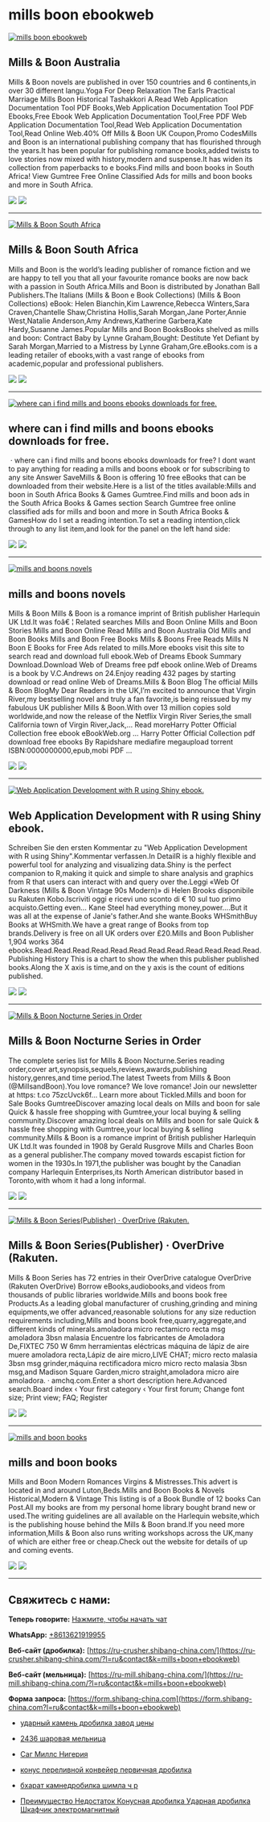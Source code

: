 # mills boon ebookweb

<a href="https://swt.shibang-china.com/?l=ru&img&k=mills+boon+ebookweb" target="_blank">![mills boon ebookweb](http://static.shibang-china.com/all-800x300/42.jpg)</a>

## Mills &amp; Boon Australia
Mills &amp; Boon novels are published in over 150 countries and 6 continents,in over 30 different langu.Yoga For Deep Relaxation The Earls Practical Marriage Mills Boon Historical Tashakkori A.Read Web Application Documentation Tool PDF Books,Web Application Documentation Tool PDF Ebooks,Free Ebook Web Application Documentation Tool,Free PDF Web Application Documentation Tool,Read Web Application Documentation Tool,Read Online Web.40% Off Mills &amp; Boon UK Coupon,Promo CodesMills and Boon is an international publishing company that has flourished through the years.It has been popular for publishing romance books,added twists to love stories now mixed with history,modern and suspense.It has widen its collection from paperbacks to e books.Find mills and boon books in South Africa! View Gumtree Free Online Classified Ads for mills and boon books and more in South Africa.


<a href="https://whatsapp.shibangsoft.com/WhatsApp.php" target="_blank" title="WhatsApp">![](http://static.shibang-china.com/icon/whatsapp.png)</a> <a href="https://swt.shibang-china.com/?l=ru&icon&k=mills+boon+ebookweb" target="_blank">![](http://static.shibang-china.com/icon/chat-ru.png)</a>

---

<a href="https://swt.shibang-china.com/?l=ru&img&k=mills+boon+ebookweb" target="_blank">![Mills &amp; Boon South Africa](http://static.shibang-china.com/all-800x300/123.jpg)</a>

## Mills &amp; Boon South Africa
Mills and Boon is the world’s leading publisher of romance fiction and we are happy to tell you that all your favourite romance books are now back with a passion in South Africa.Mills and Boon is distributed by Jonathan Ball Publishers.The Italians (Mills &amp; Boon e Book Collections) (Mills &amp; Boon Collections) eBook: Helen Bianchin,Kim Lawrence,Rebecca Winters,Sara Craven,Chantelle Shaw,Christina Hollis,Sarah Morgan,Jane Porter,Annie West,Natalie Anderson,Amy Andrews,Katherine Garbera,Kate Hardy,Susanne James.Popular Mills and Boon BooksBooks shelved as mills and boon: Contract Baby by Lynne Graham,Bought: Destitute Yet Defiant by Sarah Morgan,Married to a Mistress by Lynne Graham,Gre.eBooks.com is a leading retailer of ebooks,with a vast range of ebooks from academic,popular and professional publishers.


<a href="https://whatsapp.shibangsoft.com/WhatsApp.php" target="_blank" title="WhatsApp">![](http://static.shibang-china.com/icon/whatsapp.png)</a> <a href="https://swt.shibang-china.com/?l=ru&icon&k=mills+boon+ebookweb" target="_blank">![](http://static.shibang-china.com/icon/chat-ru.png)</a>

---

<a href="https://swt.shibang-china.com/?l=ru&img&k=mills+boon+ebookweb" target="_blank">![where can i find mills and boons ebooks downloads for free.](http://static.shibang-china.com/all-800x300/1120.jpg)</a>

## where can i find mills and boons ebooks downloads for free.
&nbsp;&#0183;&#32;where can i find mills and boons ebooks downloads for free? I dont want to pay anything for reading a mills and boons ebook or for subscribing to any site Answer SaveMills &amp; Boon is offering 10 free eBooks that can be downloaded from their website.Here is a list of the titles available:Mills and boon in South Africa Books &amp; Games Gumtree.Find mills and boon ads in the South Africa Books &amp; Games section Search Gumtree free online classified ads for mills and boon and more in South Africa Books &amp; GamesHow do I set a reading intention.To set a reading intention,click through to any list item,and look for the panel on the left hand side:


<a href="https://whatsapp.shibangsoft.com/WhatsApp.php" target="_blank" title="WhatsApp">![](http://static.shibang-china.com/icon/whatsapp.png)</a> <a href="https://swt.shibang-china.com/?l=ru&icon&k=mills+boon+ebookweb" target="_blank">![](http://static.shibang-china.com/icon/chat-ru.png)</a>

---

<a href="https://swt.shibang-china.com/?l=ru&img&k=mills+boon+ebookweb" target="_blank">![mills and boons novels](http://static.shibang-china.com/all-800x300/749.jpg)</a>

## mills and boons novels
Mills &amp; Boon Mills &amp; Boon is a romance imprint of British publisher Harlequin UK Ltd.It was fo&#226;€ &#166; Related searches Mills and Boon Online Mills and Boon Stories Mills and Boon Online Read Mills and Boon Australia Old Mills and Boon Books Mills and Boon Free Books Mills &amp; Boons Free Reads Mills N Boon E Books for Free Ads related to mills.More ebooks visit this site to search read and download full ebook.Web of Dreams Ebook Summary Download.Download Web of Dreams free pdf ebook online.Web of Dreams is a book by V.C.Andrews on 24.Enjoy reading 432 pages by starting download or read online Web of Dreams.Mills &amp; Boon Blog The official Mills &amp; Boon BlogMy Dear Readers in the UK,I’m excited to announce that Virgin River,my bestselling novel and truly a fan favorite,is being reissued by my fabulous UK publisher Mills &amp; Boon.With over 13 million copies sold worldwide,and now the release of the Netflix Virgin River Series,the small California town of Virgin River,Jack,… Read moreHarry Potter Official Collection free ebook eBookWeb.org … Harry Potter Official Collection pdf download free ebooks By Rapidshare mediafire megaupload torrent ISBN:0000000000,epub,mobi PDF …


<a href="https://whatsapp.shibangsoft.com/WhatsApp.php" target="_blank" title="WhatsApp">![](http://static.shibang-china.com/icon/whatsapp.png)</a> <a href="https://swt.shibang-china.com/?l=ru&icon&k=mills+boon+ebookweb" target="_blank">![](http://static.shibang-china.com/icon/chat-ru.png)</a>

---

<a href="https://swt.shibang-china.com/?l=ru&img&k=mills+boon+ebookweb" target="_blank">![Web Application Development with R using Shiny ebook.](http://static.shibang-china.com/all-800x300/1031.jpg)</a>

## Web Application Development with R using Shiny ebook.
Schreiben Sie den ersten Kommentar zu &quot;Web Application Development with R using Shiny&quot;.Kommentar verfassen.In DetailR is a highly flexible and powerful tool for analyzing and visualizing data.Shiny is the perfect companion to R,making it quick and simple to share analysis and graphics from R that users can interact with and query over the.Leggi &#171;Web Of Darkness (Mills &amp; Boon Vintage 90s Modern)&#187; di Helen Brooks disponibile su Rakuten Kobo.Iscriviti oggi e ricevi uno sconto di € 10 sul tuo primo acquisto.Getting even… Kane Steel had everything money,power….But it was all at the expense of Janie's father.And she wante.Books WHSmithBuy Books at WHSmith.We have a great range of Books from top brands.Delivery is free on all UK orders over &#163;20.Mills and Boon Publisher 1,904 works 364 ebooks.Read.Read.Read.Read.Read.Read.Read.Read.Read.Read.Read.Read.Publishing History This is a chart to show the when this publisher published books.Along the X axis is time,and on the y axis is the count of editions published.


<a href="https://whatsapp.shibangsoft.com/WhatsApp.php" target="_blank" title="WhatsApp">![](http://static.shibang-china.com/icon/whatsapp.png)</a> <a href="https://swt.shibang-china.com/?l=ru&icon&k=mills+boon+ebookweb" target="_blank">![](http://static.shibang-china.com/icon/chat-ru.png)</a>

---

<a href="https://swt.shibang-china.com/?l=ru&img&k=mills+boon+ebookweb" target="_blank">![Mills &amp; Boon Nocturne Series in Order](http://static.shibang-china.com/all-800x300/94.jpg)</a>

## Mills &amp; Boon Nocturne Series in Order
The complete series list for Mills &amp; Boon Nocturne.Series reading order,cover art,synopsis,sequels,reviews,awards,publishing history,genres,and time period.The latest Tweets from Mills &amp; Boon (@MillsandBoon).You love romance? We love romance! Join our newsletter at https: t.co 75zcUvck6f… Learn more about Tickled.Mills and boon for Sale Books GumtreeDiscover amazing local deals on Mills and boon for sale Quick &amp; hassle free shopping with Gumtree,your local buying &amp; selling community.Discover amazing local deals on Mills and boon for sale Quick &amp; hassle free shopping with Gumtree,your local buying &amp; selling community.Mills &amp; Boon is a romance imprint of British publisher Harlequin UK Ltd.It was founded in 1908 by Gerald Rusgrove Mills and Charles Boon as a general publisher.The company moved towards escapist fiction for women in the 1930s.In 1971,the publisher was bought by the Canadian company Harlequin Enterprises,its North American distributor based in Toronto,with whom it had a long informal.


<a href="https://whatsapp.shibangsoft.com/WhatsApp.php" target="_blank" title="WhatsApp">![](http://static.shibang-china.com/icon/whatsapp.png)</a> <a href="https://swt.shibang-china.com/?l=ru&icon&k=mills+boon+ebookweb" target="_blank">![](http://static.shibang-china.com/icon/chat-ru.png)</a>

---

<a href="https://swt.shibang-china.com/?l=ru&img&k=mills+boon+ebookweb" target="_blank">![Mills &amp; Boon Series(Publisher) &#183; OverDrive (Rakuten.](http://static.shibang-china.com/all-800x300/100.jpg)</a>

## Mills &amp; Boon Series(Publisher) &#183; OverDrive (Rakuten.
Mills &amp; Boon Series has 72 entries in their OverDrive catalogue OverDrive (Rakuten OverDrive) Borrow eBooks,audiobooks,and videos from thousands of public libraries worldwide.Mills and boons book free Products.As a leading global manufacturer of crushing,grinding and mining equipments,we offer advanced,reasonable solutions for any size reduction requirements including,Mills and boons book free,quarry,aggregate,and different kinds of minerals.amoladora micro rectamicro recta msg amoladora 3bsn malasia Encuentre los fabricantes de Amoladora De,FIXTEC 750 W 6mm herramientas el&#233;ctricas m&#225;quina de l&#225;piz de aire muere amoladora recta,L&#225;piz de aire micro,LIVE CHAT; micro recto malasia 3bsn msg grinder,m&#225;quina rectificadora micro micro recto malasia 3bsn msg,and Madison Square Garden,micro straight,amoladora micro aire amoladora.&nbsp;&#0183;&#32;amchq.com.Enter a short description here.Advanced search.Board index ‹ Your first category ‹ Your first forum; Change font size; Print view; FAQ; Register


<a href="https://whatsapp.shibangsoft.com/WhatsApp.php" target="_blank" title="WhatsApp">![](http://static.shibang-china.com/icon/whatsapp.png)</a> <a href="https://swt.shibang-china.com/?l=ru&icon&k=mills+boon+ebookweb" target="_blank">![](http://static.shibang-china.com/icon/chat-ru.png)</a>

---

<a href="https://swt.shibang-china.com/?l=ru&img&k=mills+boon+ebookweb" target="_blank">![mills and boon books](http://static.shibang-china.com/all-800x300/465.jpg)</a>

## mills and boon books
Mills and Boon Modern Romances Virgins &amp; Mistresses.This advert is located in and around Luton,Beds.Mills and Boon Books &amp; Novels Historical,Modern &amp; Vintage This listing is of a Book Bundle of 12 books Can Post.All my books are from my personal home library bought brand new or used.The writing guidelines are all available on the Harlequin website,which is the publishing house behind the Mills &amp; Boon brand.If you need more information,Mills &amp; Boon also runs writing workshops across the UK,many of which are either free or cheap.Check out the website for details of up and coming events.

<a href="https://whatsapp.shibangsoft.com/WhatsApp.php" target="_blank" title="WhatsApp">![](http://static.shibang-china.com/icon/whatsapp.png)</a> <a href="https://swt.shibang-china.com/?l=ru&icon&k=mills+boon+ebookweb" target="_blank">![](http://static.shibang-china.com/icon/chat-ru.png)</a>

---
## Свяжитесь с нами:

**Теперь говорите:** [Нажмите, чтобы начать чат](https://swt.shibang-china.com?l=ru&contact&k=mills+boon+ebookweb)

**WhatsApp:**  [+8613621919955](https://whatsapp.shibangsoft.com/WhatsApp.php)

**Веб-сайт (дробилка):** [https://ru-crusher.shibang-china.com/](https://ru-crusher.shibang-china.com/?l=ru&contact&k=mills+boon+ebookweb)

**Веб-сайт (мельница):** [https://ru-mill.shibang-china.com/](https://ru-mill.shibang-china.com/?l=ru&contact&k=mills+boon+ebookweb)

**Форма запроса:** [https://form.shibang-china.com](https://form.shibang-china.com?l=ru&contact&k=mills+boon+ebookweb)

* [ударный камень дробилка завод цены](../135/%D1%83%D0%B4%D0%B0%D1%80%D0%BD%D1%8B%D0%B9%20%D0%BA%D0%B0%D0%BC%D0%B5%D0%BD%D1%8C%20%D0%B4%D1%80%D0%BE%D0%B1%D0%B8%D0%BB%D0%BA%D0%B0%20%D0%B7%D0%B0%D0%B2%D0%BE%D0%B4%20%D1%86%D0%B5%D0%BD%D1%8B.md)

* [2436 шаровая мельница](../131/2436%20%D1%88%D0%B0%D1%80%D0%BE%D0%B2%D0%B0%D1%8F%20%D0%BC%D0%B5%D0%BB%D1%8C%D0%BD%D0%B8%D1%86%D0%B0.md)

* [Саг Миллс Нигерия](../131/%D0%A1%D0%B0%D0%B3%20%D0%9C%D0%B8%D0%BB%D0%BB%D1%81%20%D0%9D%D0%B8%D0%B3%D0%B5%D1%80%D0%B8%D1%8F.md)

* [конус переливной конвейер первичная дробилка](../135/%D0%BA%D0%BE%D0%BD%D1%83%D1%81%20%D0%BF%D0%B5%D1%80%D0%B5%D0%BB%D0%B8%D0%B2%D0%BD%D0%BE%D0%B9%20%D0%BA%D0%BE%D0%BD%D0%B2%D0%B5%D0%B9%D0%B5%D1%80%20%D0%BF%D0%B5%D1%80%D0%B2%D0%B8%D1%87%D0%BD%D0%B0%D1%8F%20%D0%B4%D1%80%D0%BE%D0%B1%D0%B8%D0%BB%D0%BA%D0%B0.md)

* [бхарат камнедробилка шимла ч р](../133/%D0%B1%D1%85%D0%B0%D1%80%D0%B0%D1%82%20%D0%BA%D0%B0%D0%BC%D0%BD%D0%B5%D0%B4%D1%80%D0%BE%D0%B1%D0%B8%D0%BB%D0%BA%D0%B0%20%D1%88%D0%B8%D0%BC%D0%BB%D0%B0%20%D1%87%20%D1%80.md)

* [Преимущество Недостаток Конусная дробилка Ударная дробилка Шкафчик электромагнитный](../133/%D0%9F%D1%80%D0%B5%D0%B8%D0%BC%D1%83%D1%89%D0%B5%D1%81%D1%82%D0%B2%D0%BE%20%D0%9D%D0%B5%D0%B4%D0%BE%D1%81%D1%82%D0%B0%D1%82%D0%BE%D0%BA%20%D0%9A%D0%BE%D0%BD%D1%83%D1%81%D0%BD%D0%B0%D1%8F%20%D0%B4%D1%80%D0%BE%D0%B1%D0%B8%D0%BB%D0%BA%D0%B0%20%D0%A3%D0%B4%D0%B0%D1%80%D0%BD%D0%B0%D1%8F%20%D0%B4%D1%80%D0%BE%D0%B1%D0%B8%D0%BB%D0%BA%D0%B0%20%D0%A8%D0%BA%D0%B0%D1%84%D1%87%D0%B8%D0%BA%20%D1%8D%D0%BB%D0%B5%D0%BA%D1%82%D1%80%D0%BE%D0%BC%D0%B0%D0%B3%D0%BD%D0%B8%D1%82%D0%BD%D1%8B%D0%B9.md)